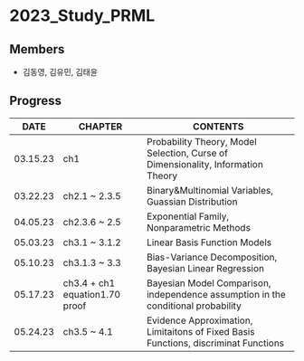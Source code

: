 # 2023_Study_PRML
## Members 
- 김동영, 김유민, 김태윤 

## Progress 
|DATE|CHAPTER|CONTENTS|
|----|-------|-------|
|03.15.23|ch1 | Probability Theory, Model Selection, Curse of Dimensionality, Information Theory| 
|03.22.23|ch2.1 ~ 2.3.5 | Binary&Multinomial Variables, Guassian Distribution|
|04.05.23|ch2.3.6 ~ 2.5| Exponential Family, Nonparametric Methods | 
|05.03.23|ch3.1 ~ 3.1.2| Linear Basis Function Models | 
|05.10.23|ch3.1.3 ~ 3.3| Bias-Variance Decomposition, Bayesian Linear Regression | 
|05.17.23|ch3.4 + ch1 equation1.70 proof| Bayesian Model Comparison, independence assumption in the conditional probability| 
|05.24.23|ch3.5 ~ 4.1 |Evidence Approximation, Limitaitons of Fixed Basis Functions, discriminat Functions|
